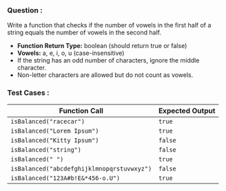### Question : 
Write a function that checks if the number of vowels in the first half of a string equals the number of vowels in the second half.
- **Function Return Type:** boolean (should return true or false)
- **Vowels:** a, e, i, o, u (case-insensitive)
- If the string has an odd number of characters, ignore the middle character.
- Non-letter characters are allowed but do not count as vowels.

### Test Cases : 
| **Function Call**                          | **Expected Output** |
|------------------------------------------|-----------------|
| `isBalanced("racecar")`                    | `true`            |
| `isBalanced("Lorem Ipsum")`                | `true`            |
| `isBalanced("Kitty Ipsum")`                | `false`           |
| `isBalanced("string")`                     | `false`           |
| `isBalanced(" ")`                          | `true`            |
| `isBalanced("abcdefghijklmnopqrstuvwxyz")` | `false`           |
| `isBalanced("123A#b!E&*456-o.U")`          | `true`            |
